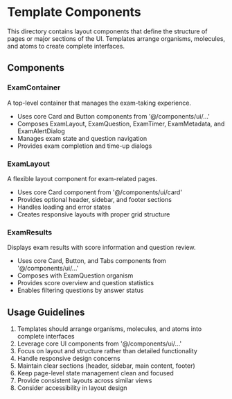 # Template Components

This directory contains layout components that define the structure of pages or major sections of the UI. Templates arrange organisms, molecules, and atoms to create complete interfaces.

## Components

### ExamContainer

A top-level container that manages the exam-taking experience.

- Uses core Card and Button components from '@/components/ui/...'
- Composes ExamLayout, ExamQuestion, ExamTimer, ExamMetadata, and ExamAlertDialog
- Manages exam state and question navigation
- Provides exam completion and time-up dialogs

### ExamLayout

A flexible layout component for exam-related pages.

- Uses core Card component from '@/components/ui/card'
- Provides optional header, sidebar, and footer sections
- Handles loading and error states
- Creates responsive layouts with proper grid structure

### ExamResults

Displays exam results with score information and question review.

- Uses core Card, Button, and Tabs components from '@/components/ui/...'
- Composes with ExamQuestion organism
- Provides score overview and question statistics
- Enables filtering questions by answer status

## Usage Guidelines

1. Templates should arrange organisms, molecules, and atoms into complete interfaces
2. Leverage core UI components from '@/components/ui/...'
3. Focus on layout and structure rather than detailed functionality
4. Handle responsive design concerns
5. Maintain clear sections (header, sidebar, main content, footer)
6. Keep page-level state management clean and focused
7. Provide consistent layouts across similar views
8. Consider accessibility in layout design
